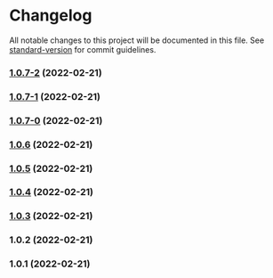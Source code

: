 # Changelog

All notable changes to this project will be documented in this file. See [standard-version](https://github.com/conventional-changelog/standard-version) for commit guidelines.

### [1.0.7-2](https://github.com/jackbuehner/packagestest01/compare/v1.0.7-1...v1.0.7-2) (2022-02-21)

### [1.0.7-1](https://github.com/jackbuehner/packagestest01/compare/v1.0.7-0...v1.0.7-1) (2022-02-21)

### [1.0.7-0](https://github.com/jackbuehner/packagestest01/compare/v1.0.6...v1.0.7-0) (2022-02-21)

### [1.0.6](https://github.com/jackbuehner/packagestest01/compare/v1.0.5...v1.0.6) (2022-02-21)

### [1.0.5](https://github.com/jackbuehner/packagestest01/compare/v1.0.4...v1.0.5) (2022-02-21)

### [1.0.4](https://github.com/jackbuehner/packagestest01/compare/v1.0.3...v1.0.4) (2022-02-21)

### [1.0.3](https://github.com/jackbuehner/packagestest01/compare/v1.0.2...v1.0.3) (2022-02-21)

### 1.0.2 (2022-02-21)

### 1.0.1 (2022-02-21)
